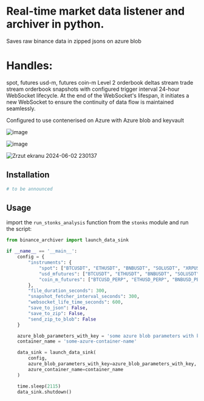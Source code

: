 # Real-time market data listener and archiver in python. 
Saves raw binance data in zipped jsons on azure blob

# Handles: 
spot, futures usd-m, futures coin-m
Level 2 orderbook deltas stream
trade stream
orderbook snapshots with configured trigger interval 
24-hour WebSocket lifecycle. At the end of the WebSocket's lifespan, it initiates a new WebSocket to ensure the continuity of data flow is maintained seamlessly.

Configured to use contenerised on Azure with Azure blob and keyvault

![image](https://github.com/user-attachments/assets/a9461c8d-b5a7-43de-b1cc-96ef5df72f40)

![image](https://github.com/user-attachments/assets/93a9cece-21fd-406c-8555-fbb774188265)

![Zrzut ekranu 2024-06-02 230137](https://github.com/DanielLasota/Binance-Archiver/assets/127039319/b400f859-60ef-4995-936d-d68ecab82ddf)



## Installation

```bash
# to be announced
```

## Usage

import the `run_stonks_analysis` function from the `stonks` module and run the script:

```python
from binance_archiver import launch_data_sink

if __name__ == '__main__':
    config = {
        "instruments": {
            "spot": ["BTCUSDT", "ETHUSDT", "BNBUSDT", "SOLUSDT", "XRPUSDT", "DOTUSDT"],
            "usd_mfutures": ["BTCUSDT", "ETHUSDT", "BNBUSDT", "SOLUSDT", "XRPUSDT", "DOTUSDT"],
            "coin_m_futures": ["BTCUSD_PERP", "ETHUSD_PERP", "BNBUSD_PERP", "SOLUSD_PERP", "XRPUSD_PERP", "DOTUSD_PERP"]
        },
        "file_duration_seconds": 300,
        "snapshot_fetcher_interval_seconds": 300,
        "websocket_life_time_seconds": 600,
        "save_to_json": False,
        "save_to_zip": False,
        "send_zip_to_blob": False
    }

    azure_blob_parameters_with_key = 'some azure blob parameters with key'
    container_name = 'some-azure-container-name'

    data_sink = launch_data_sink(
        config,
        azure_blob_parameters_with_key=azure_blob_parameters_with_key,
        azure_container_name=container_name
    )

    time.sleep(2115)
    data_sink.shutdown()

```
